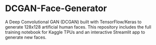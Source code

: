 # DCGAN-Face-Generator
A Deep Convolutional GAN (DCGAN) built with TensorFlow/Keras to generate 128x128 artificial human faces. This repository includes the full training notebook for Kaggle TPUs and an interactive Streamlit app to generate new faces.
